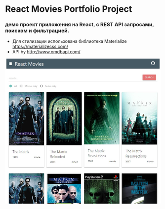 # React Movies Portfolio Project
### демо проект приложения на React, с REST API запросами, поиском и фильтрацией. 
- Для стилизации использована библиотека Materialize https://materializecss.com/ 
- API by http://www.omdbapi.com/

![Screenshot](screenshot.jpg)
